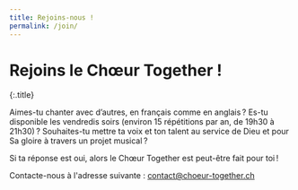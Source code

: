 ```yaml
---
title: Rejoins-nous !
permalink: /join/
---
```


# Rejoins le Chœur Together !
{:.title}

Aimes-tu chanter avec d’autres, en français comme en anglais ?
Es-tu disponible les vendredis soirs (environ 15 répétitions par an, de 19h30 à 21h30) ?
Souhaites-tu mettre ta voix et ton talent au service de Dieu et pour Sa gloire à travers un projet musical ?

Si ta réponse est oui, alors le Chœur Together est peut-être fait pour toi !

Contacte-nous à l'adresse suivante : [contact@choeur-together.ch](mailto:contact@choeur-together.ch)
